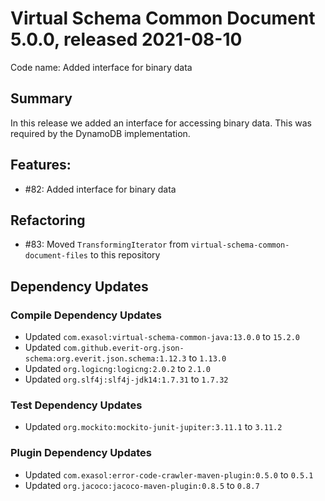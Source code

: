 # Virtual Schema Common Document 5.0.0, released 2021-08-10

Code name: Added interface for binary data

## Summary

In this release we added an interface for accessing binary data. This was required by the DynamoDB implementation.

## Features:

* #82: Added interface for binary data

## Refactoring

* #83: Moved `TransformingIterator` from `virtual-schema-common-document-files` to this repository

## Dependency Updates

### Compile Dependency Updates

* Updated `com.exasol:virtual-schema-common-java:13.0.0` to `15.2.0`
* Updated `com.github.everit-org.json-schema:org.everit.json.schema:1.12.3` to `1.13.0`
* Updated `org.logicng:logicng:2.0.2` to `2.1.0`
* Updated `org.slf4j:slf4j-jdk14:1.7.31` to `1.7.32`

### Test Dependency Updates

* Updated `org.mockito:mockito-junit-jupiter:3.11.1` to `3.11.2`

### Plugin Dependency Updates

* Updated `com.exasol:error-code-crawler-maven-plugin:0.5.0` to `0.5.1`
* Updated `org.jacoco:jacoco-maven-plugin:0.8.5` to `0.8.7`
